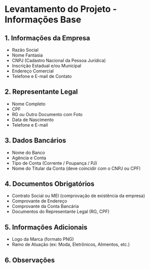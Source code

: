 # Levantamento do Projeto - Informações Base

## 1. Informações da Empresa

- Razão Social  
- Nome Fantasia  
- CNPJ (Cadastro Nacional da Pessoa Jurídica)  
- Inscrição Estadual e/ou Municipal  
- Endereço Comercial  
- Telefone e E-mail de Contato  

## 2. Representante Legal

- Nome Completo  
- CPF  
- RG ou Outro Documento com Foto  
- Data de Nascimento  
- Telefone e E-mail  

## 3. Dados Bancários

- Nome do Banco  
- Agência e Conta  
- Tipo de Conta (Corrente / Poupança / PJ)  
- Nome do Titular da Conta (deve coincidir com o CNPJ ou CPF)  

## 4. Documentos Obrigatórios

- Contrato Social ou MEI (comprovação de existência da empresa)  
- Comprovante de Endereço  
- Comprovante da Conta Bancária  
- Documentos do Representante Legal (RG, CPF)  

## 5. Informações Adicionais

- Logo da Marca (formato PNG)  
- Ramo de Atuação (ex: Moda, Eletrônicos, Alimentos, etc.)  

## 6. Observações
